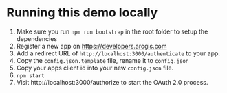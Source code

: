 # Running this demo locally

1. Make sure you run `npm run bootstrap` in the root folder to setup the dependencies
2. Register a new app on https://developers.arcgis.com
3. Add a redirect URL of `http://localhost:3000/authenticate` to your app.
4. Copy the `config.json.template` file, rename it to `config.json`
5. Copy your apps client id into your new `config.json` file.
6. `npm start`
7. Visit http://localhost:3000/authorize to start the OAuth 2.0 process.
